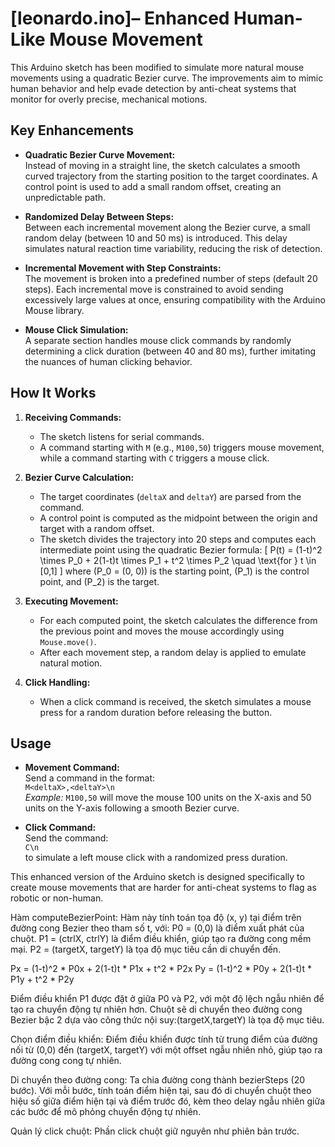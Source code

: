 # [leonardo.ino]– Enhanced Human-Like Mouse Movement

This Arduino sketch has been modified to simulate more natural mouse movements using a quadratic Bezier curve. The improvements aim to mimic human behavior and help evade detection by anti-cheat systems that monitor for overly precise, mechanical motions.

## Key Enhancements

- **Quadratic Bezier Curve Movement:**  
  Instead of moving in a straight line, the sketch calculates a smooth curved trajectory from the starting position to the target coordinates. A control point is used to add a small random offset, creating an unpredictable path.

- **Randomized Delay Between Steps:**  
  Between each incremental movement along the Bezier curve, a small random delay (between 10 and 50 ms) is introduced. This delay simulates natural reaction time variability, reducing the risk of detection.

- **Incremental Movement with Step Constraints:**  
  The movement is broken into a predefined number of steps (default 20 steps). Each incremental move is constrained to avoid sending excessively large values at once, ensuring compatibility with the Arduino Mouse library.

- **Mouse Click Simulation:**  
  A separate section handles mouse click commands by randomly determining a click duration (between 40 and 80 ms), further imitating the nuances of human clicking behavior.

## How It Works

1. **Receiving Commands:**  
   - The sketch listens for serial commands.  
   - A command starting with `M` (e.g., `M100,50`) triggers mouse movement, while a command starting with `C` triggers a mouse click.

2. **Bezier Curve Calculation:**  
   - The target coordinates (`deltaX` and `deltaY`) are parsed from the command.  
   - A control point is computed as the midpoint between the origin and target with a random offset.  
   - The sketch divides the trajectory into 20 steps and computes each intermediate point using the quadratic Bezier formula:
     \[
     P(t) = (1-t)^2 \times P_0 + 2(1-t)t \times P_1 + t^2 \times P_2 \quad \text{for } t \in [0,1]
     \]
     where \(P_0 = (0, 0)\) is the starting point, \(P_1\) is the control point, and \(P_2\) is the target.

3. **Executing Movement:**  
   - For each computed point, the sketch calculates the difference from the previous point and moves the mouse accordingly using `Mouse.move()`.  
   - After each movement step, a random delay is applied to emulate natural motion.

4. **Click Handling:**  
   - When a click command is received, the sketch simulates a mouse press for a random duration before releasing the button.

## Usage

- **Movement Command:**  
  Send a command in the format:  
  `M<deltaX>,<deltaY>\n`  
  *Example:* `M100,50` will move the mouse 100 units on the X-axis and 50 units on the Y-axis following a smooth Bezier curve.

- **Click Command:**  
  Send the command:  
  `C\n`  
  to simulate a left mouse click with a randomized press duration.

This enhanced version of the Arduino sketch is designed specifically to create mouse movements that are harder for anti-cheat systems to flag as robotic or non-human.


Hàm computeBezierPoint:
Hàm này tính toán tọa độ (x, y) tại điểm trên đường cong Bezier theo tham số t, với:
P0 = (0,0) là điểm xuất phát của chuột.
P1 = (ctrlX, ctrlY) là điểm điều khiển, giúp tạo ra đường cong mềm mại.
P2 = (targetX, targetY) là tọa độ mục tiêu cần di chuyển đến.

Px = (1-t)^2 * P0x + 2(1-t)t * P1x + t^2 * P2x
Py = (1-t)^2 * P0y + 2(1-t)t * P1y + t^2 * P2y


Điểm điều khiển P1 được đặt ở giữa P0 và P2, với một độ lệch ngẫu nhiên để tạo ra chuyển động tự nhiên hơn.
Chuột sẽ di chuyển theo đường cong Bezier bậc 2 dựa vào công thức nội suy:(targetX,targetY) là tọa độ mục tiêu.

Chọn điểm điều khiển:
Điểm điều khiển được tính từ trung điểm của đường nối từ (0,0) đến (targetX, targetY) với một offset ngẫu nhiên nhỏ, giúp tạo ra đường cong cong tự nhiên.

Di chuyển theo đường cong:
Ta chia đường cong thành bezierSteps (20 bước). Với mỗi bước, tính toán điểm hiện tại, sau đó di chuyển chuột theo hiệu số giữa điểm hiện tại và điểm trước đó, kèm theo delay ngẫu nhiên giữa các bước để mô phỏng chuyển động tự nhiên.

Quản lý click chuột:
Phần click chuột giữ nguyên như phiên bản trước.